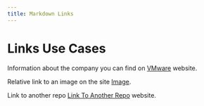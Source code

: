 ```yaml
---
title: Markdown Links
---
```


# Links Use Cases

Information about the company you can find on [VMware](https://www.vmware.com) website.

Relative link to an image on the site [Image](images/tn-workstation-pro-16.jpg).


Link to another repo [Link To Another Repo](/md2docs-testbed-copy/1intro.md) website.